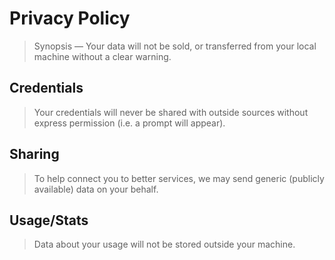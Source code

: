 # Privacy Policy
> Synopsis &mdash; Your data will not be sold, or transferred from your local machine without a clear warning.

## Credentials
> Your credentials will never be shared with outside sources without express permission (i.e. a prompt will appear).

## Sharing
> To help connect you to better services, we may send generic (publicly available) data on your behalf.

## Usage/Stats
> Data about your usage will not be stored outside your machine.
